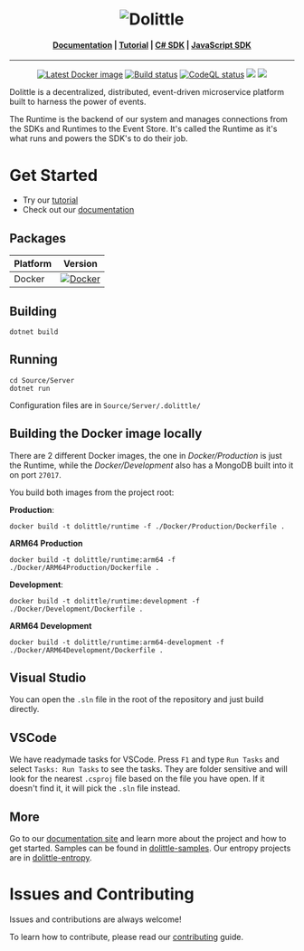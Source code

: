 <h1 align="center"><img src="Documentation/dolittle_negativ_horisontal_RGB.svg" alt="Dolittle"></h1>

<h4 align="center">
    <a href="https://dolittle.io">Documentation</a> |
    <a href="https://dolittle.io/docs/tutorials/getting_started/">Tutorial</a> |
    <a href="https://github.com/dolittle/DotNet.SDK">C# SDK</a> |
    <a href="https://github.com/dolittle/JavaScript.SDK">JavaScript SDK</a>
</h4>

---

<p align="center">
    <a href="https://hub.docker.com/r/dolittle/runtime"><img src="https://img.shields.io/docker/v/dolittle/runtime?label=dolittle%2Fruntime&logo=docker&sort=semver" alt="Latest Docker image"></a>
    <a href="https://github.com/dolittle/Runtime/actions?query=workflow%3ARuntime"><img src="https://github.com/dolittle/Runtime/workflows/.NET%20Docker%20Image%20CI/CD/badge.svg" alt="Build status"></a>
    <a href="https://github.com/dolittle/runtime/actions?query=workflow%3ACodeQL"><img src="https://github.com/dolittle/runtime/workflows/CodeQL/badge.svg" alt="CodeQL status"></a>
    <a href="https://www.codacy.com/gh/dolittle/Runtime/dashboard?utm_source=github.com&amp;utm_medium=referral&amp;utm_content=dolittle/Runtime&amp;utm_campaign=Badge_Grade"><img src="https://app.codacy.com/project/badge/Grade/6647c889f86a45dbbca13794511edcd3"/></a>
    <a href="https://www.codacy.com/gh/dolittle/Runtime/dashboard?utm_source=github.com&amp;utm_medium=referral&amp;utm_content=dolittle/Runtime&amp;utm_campaign=Badge_Coverage"><img src="https://app.codacy.com/project/badge/Coverage/6647c889f86a45dbbca13794511edcd3"/></a>
    
</p>


Dolittle is a decentralized, distributed, event-driven microservice platform built to harness the power of events.

The Runtime is the backend of our system and manages connections from the SDKs and Runtimes to the Event Store. It's called the Runtime as it's what runs and powers the SDK's to do their job.

# Get Started
- Try our [tutorial](https://dolittle.io/docs/tutorials/)
- Check out our [documentation](https://dolittle.io)

## Packages

| Platform | Version |
| ------- | ------- |
| Docker | [![Docker](https://img.shields.io/docker/v/dolittle/runtime?label=dolittle%2Fruntime&logo=docker&sort=semver)](https://hub.docker.com/r/dolittle/runtime) |

## Building
```shell
dotnet build
```

## Running
```shell
cd Source/Server
dotnet run
```

Configuration files are in `Source/Server/.dolittle/`


## Building the Docker image locally

There are 2 different Docker images, the one in _Docker/Production_ is just the Runtime, while the _Docker/Development_ also has a MongoDB built into it on port `27017`.

You build both images from the project root:

**Production**:

```shell
docker build -t dolittle/runtime -f ./Docker/Production/Dockerfile .
```

**ARM64 Production**
```shell
docker build -t dolittle/runtime:arm64 -f ./Docker/ARM64Production/Dockerfile .
```


**Development**:

```shell
docker build -t dolittle/runtime:development -f ./Docker/Development/Dockerfile .
```

**ARM64 Development**
```shell
docker build -t dolittle/runtime:arm64-development -f ./Docker/ARM64Development/Dockerfile .
```

## Visual Studio

You can open the `.sln` file in the root of the repository and just build directly.

## VSCode

We have readymade tasks for VSCode. Press `F1` and type `Run Tasks` and select `Tasks: Run Tasks` to see the tasks.
They are folder sensitive and will look for the nearest `.csproj` file based on the file you have open.
If it doesn't find it, it will pick the `.sln` file instead.


## More

Go to our [documentation site](http://www.dolittle.io) and learn more about the project and how to get started.
Samples can be found in [dolittle-samples](https://github.com/Dolittle-Samples).
Our entropy projects are in [dolittle-entropy](https://github.com/Dolittle-Entropy).

# Issues and Contributing
Issues and contributions are always welcome!

To learn how to contribute, please read our [contributing](https://dolittle.io/docs/contributing/) guide.
